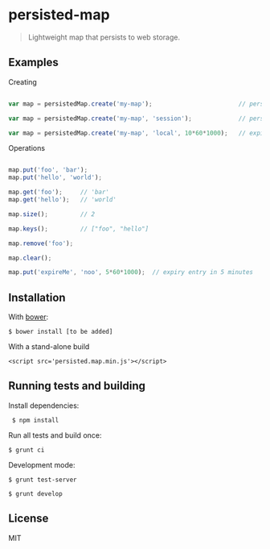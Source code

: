 # persisted-map

> Lightweight map that persists to web storage.


## Examples

Creating

```js

var map = persistedMap.create('my-map'); 						// persisted to local storage under key 'my-map'

var map = persistedMap.create('my-map', 'session');				// persisted to session storage

var map = persistedMap.create('my-map', 'local', 10*60*1000);	// expire entries in 10 minutes

```

Operations

```js

map.put('foo', 'bar');
map.put('hello', 'world');

map.get('foo');		// 'bar'
map.get('hello');	// 'world'

map.size();			// 2

map.keys();			// ["foo", "hello"]

map.remove('foo');

map.clear();

map.put('expireMe', 'noo', 5*60*1000);	// expiry entry in 5 minutes


```


## Installation

  With [bower](http://bower.io):

    $ bower install [to be added]

  With a stand-alone build

    <script src='persisted.map.min.js'></script>



## Running tests and building

  Install dependencies:

     $ npm install

  Run all tests and build once:

    $ grunt ci

  Development mode:

    $ grunt test-server

    $ grunt develop


## License

  MIT



